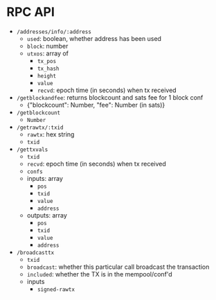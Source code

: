 # RPC API

* `/addresses/info/:address`
  - `used`: boolean, whether address has been used
  - `block`: number
  - `utxos`: array of
    - `tx_pos`
    - `tx_hash`
    - `height`
    - `value`
    - `recvd`: epoch time (in seconds) when tx received
* `/getblockandfee`: returns blockcount and sats fee for 1 block conf
  - {"blockcount": Number, "fee": Number (in sats)}
* `/getblockcount`
  - `Number`
* `/getrawtx/:txid`
  - `rawtx`: hex string
  - `txid`
* `/gettxvals`
  - `txid`
  - `recvd`: epoch time (in seconds) when tx received
  - `confs`
  - inputs: array
    - `pos`
    - `txid`
    - `value`
    - `address`
  - outputs: array
    - `pos`
    - `txid`
    - `value`
    - `address`
* `/broadcasttx`
  - `txid`
  - `broadcast`: whether this particular call broadcast the transaction
  - `included`: whether the TX is in the mempool/conf'd
  - inputs
    - `signed-rawtx`



